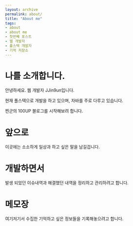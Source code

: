 ```yaml
---
layout: archive
permalink: about/
title: "About me"
tags:
- about
- about me
- 첫번째 포스트
- 웹 개발자
- 풀스택 개발자
- 기억 저장소
---
```


# 나를 소개합니다.
안녕하세요. 웹 개발자 JJin9un입니다.

현재 풀스택으로 개발을 하고 있으며, 자바를 주로 다루고 있습니다.

찐군의 100UP 블로그를 시작해보려 합니다.

# 앞으로
이곳에는 소소하게 일상과 하고 싶은 말을 남길겁니다.

# 개발하면서
발생 되었던 이슈내역과 해결했던 내역을 정리하고 관리하려고 합니다.

# 메모장
여기저기서 수집한 기억하고 싶은 정보들을 기록해놓으려고 합니다.